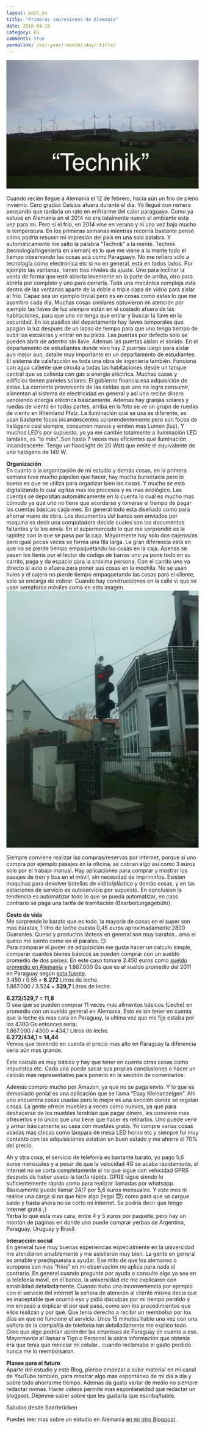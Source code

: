 ```yaml
---
layout: post_es
title: "Primeras impresiones de Alemania"
date: 2016-04-10
category: ES
comments: true
permalink: /es/:year/:month/:day/:title/
---
```


![germany](https://raw.githubusercontent.com/Karlheinzniebuhr/karlheinzniebuhr.github.io/master/ES/_posts/img/germany/technik.jpg)

Cuando recién llegue a Alemania el 12 de febrero, hacia aún un frío de pleno invierno. Cero grados Celsius afuera durante el día. Yo llegué con remera pensando que tardaría un rato en enfriarme del calor paraguayo. Como ya estuve en Alemania en el 2014 no era totalmente nuevo el ambiente esta vez para mi. Pero si el frío, en 2014 vine en verano y ni una vez bajo mucho la temperatura. 
En los primeras semanas mientras recorría bastante pensé cómo podría resumir mi impresión del país en una sola palabra. Y automáticamente me salto la palabra “Technik” a la mente. Technik (tecnología/ingeniería en aleman) es lo que me viene a la mente todo el tiempo observando las cosas acá como Paraguayo. No me refiero solo a tecnología como electronica etc si no en general, está en todos lados. Por ejemplo las ventanas, tienen tres niveles de ajuste. Uno para inclinar la venta de forma que esté abierta levemente en la parte de arriba, otro para abrirla por completo y uno para cerrarla. Toda una mecánica compleja esta dentro de las ventanas aparte de la doble o triple capa de vidrio para aislar al frío. Capaz sea un ejemplo trivial pero es en cosas como estas lo que me asombro cada día. Muchas cosas similares obtuvieron mi atención por ejemplo las llaves de luz siempre están en el costado afuera de las habitaciones, para que uno no tenga que entrar y buscar la llave en la oscuridad. En los pasillos del departamento hay llaves temporales que apagan la luz después de un lapso de tiempo para que uno tenga tiempo de subir las escaleras y entrar en su pieza. Las puertas por defecto solo se pueden abrir de adentro sin llave. Ademas las puertas aíslan el sonido. En el departamento de estudiantes donde vivo hay 2 puertas luego para aislar aun mejor aun, detalle muy importante en un departamento de estudiantes. El sistema de calefacción es toda una obra de ingeniería también. Funciona con agua caliente que circula a todas las habitaciones desde un tanque central que se calienta con gas o energía eléctrica. Muchas casas y edificios tienen paneles solares. El gobierno financia esa adquisición de éstas. La corriente proveniente de las celdas que uno no logra consumir, alimentan al sistema de electricidad en general y así uno recibe dinero vendiendo energía eléctrica básicamente. Ademas hay granjas solares y ruedas de viento en todas partes, arriba en la foto se ve un grupo de ruedas de viento en Rheinland Pfalz. La iluminación que se usa es diferente, se usan bastante focos incandescentes sorprendentemente pero son focos de halógeno casi siempre, consumen menos y emiten mas Lumen (luz). Y muchos LED’s por supuesto, yo ya me cambie totalmente a iluminación LED también, es “lo más”. Son hasta 7 veces mas eficientes que iluminación incandescente. Tengo un floodlight de 20 Watt que emite el equivalente de uno halógeno de 140 W.


**Organización**  
En cuanto a la organización de mi estudio y demás cosas, en la primera semana tuve mucho papeleo que hacer, hay mucha burocracia pero lo bueno es que se utiliza para organizar bien las cosas. Y mucho se esta digitalizando lo cual agiliza mas los procesos y es mas ecológico. Las cuentas se depositan automáticamente en la cuenta lo cual es mucho mas cómodo ya que uno no tiene que acordarse y tomarse el tiempo de pagar las cuentas básicas cada mes. En general todo esta diseñado como para ahorrar mano de obra. Los documentos del banco son enviados por maquina es decir una computadora decide cuales son los documentos faltantes y te los envía. En el supermercado lo que me sorprendió es la rapidez con la que se pasa por la caja. Mayormente hay solo dos cajeros/as pero igual pocas veces se forma una fila larga. La gran diferencia esta en que no se pierde tiempo empaquetando las cosas en la caja. Apenas se pasen los items por el lector de código de barras uno ya pone todo en su carrito, paga y da espacio para la próxima persona. Con el carrito uno va directo al auto o afuera para poner sus cosas en la mochila. No se usan hules y el cajero no pierde tiempo empaquetando las cosas para el cliente, solo se encarga de cobrar. 
Cuando hay construcciones en la calle vi que se usan semáforos móviles como en esta imagen.  
![semaforo](https://raw.githubusercontent.com/Karlheinzniebuhr/karlheinzniebuhr.github.io/master/ES/_posts/img/germany/semaforo.jpg)


Siempre conviene realizar las compras/reservas por internet, porque si uno compra por ejemplo pasajes en la oficina, se cobran algo así como 3 euros solo por el trabajo manual. Hay aplicaciones para comprar y mostrar los pasajes de tren y bus en el móvil, sin necesidad de imprimirlos. 
Existen maquinas para devolver botellas de vidrio/plástico y demás cosas, y en las estaciones de servicio es autoservicio por supuesto. En conclusion la tendencia es automatizar todo lo que se pueda automatizar, en caso contrario se paga una tarifa de tramitación (Bearbeitungsgebühr).

**Costo de vida**  
Me sorprende lo barato que es todo, la mayoría de cosas en el super son mas baratas, 1 litro de leche cuesta 0,45 euros aproximadamente 2800 Guaraníes. Queso y productos lácteos en general son muy baratos.. amo el queso me siento como en el paraíso. 😏  
Para comparar el poder de adquisición me gusta hacer un calculo simple, comparar cuantos bienes básicos se pueden comprar con un sueldo promedio de dos países. En este caso tomaré 3.450 euros como [sueldo promedio en Alemania](https://www.absolventa.de/karriereguide/arbeitsentgelt/durchschnittsgehalt) y 1.867.000 Gs que es el sueldo promedio del 2011 en Paraguay según [esta fuente](http://www.tusalario.org/paraguay/Portada/salario/salarios-promedio).  
3.450 / 0.55 = **6.272** Litros de leche.  
1.867.000  / 3.524 = **529,7** Litros de leche.  

**6.272/529,7 = 11,8**   
O sea que se pueden comprar 11 veces mas alimentos básicos (Leche) en promedio con un sueldo general en Alemania. Esto es sin tener en cuenta que la leche es mas cara en Paraguay, la ultima vez que me fije estaba por los 4300 Gs entonces seria:  
1.867.000  / 4300 = 434,1 Litros de leche.  
**6.272/434,1 = 14,44**  
Vemos que teniendo en cuenta el precio mas alto en Paraguay la diferencia seria aún mas grande.

Éste calculo es muy básico y hay que tener en cuenta otras cosas como impuestos etc. Cada uno puede sacar sus propias conclusiones o hacer un calculo mas representativo para ponerlo en la sección de comentarios. 

Además compro mucho por Amazon, ya que no se paga envío. Y lo que es demasiado genial es una aplicación que se llama “Ebay Kleinanzeigen”. Ahi uno encuentra cosas usadas pero lo mejor es una sección donde se regalan cosas. La gente ofrece muebles a veces como nuevos, ya que para deshacerse de los muebles tendrían que pagar dinero, les conviene mas ofrecerlos y lo único que uno tiene que hacer es retirarlos. Uno puede venir y armar básicamente su casa con muebles gratis. Yo compre varias cosas usadas mas chicas como lámpara de mesa LED horno etc y siempre fui muy contento con las adquisiciones estaban en buen estado y me ahorre el 70% del precio. 

Ah y otra cosa, el servicio de telefonía es bastante barato, yo pago 5,6 euros mensuales y a pesar de que la velocidad 4G se acaba rápidamente, el internet no se corta completamente si no que sigue con velocidad GPRS después de haber usado la tarifa rápida. GPRS sigue siendo lo suficientemente rápido como para realizar llamadas por whatsapp. Básicamente puedo llamar 24/7 por 5,6 euros mensuales. Y este mes ni realice una carga si no que hice algo (legal 😇) como para que se cargue saldo y hasta ahora no se corto mi Internet. Se podría decir que tengo Internet gratis ;)  
Yerba lo que esta mas cara, entre 4 y 5 euros por paquete, pero hay un montón de paginas en donde uno puede comprar yerbas de Argentina, Paraguay, Uruguay y Brasil.  

**Interacción social**  
En general tuve muy buenas experiencias especialmente en la universidad me atendieron amablemente y me asistieron muy bien. La gente en general es amable y predispuesta a ayudar. Ese mito de que los alemanes o europeos son mas “fríos” en mi observación no aplica para nada al contrario. En general cuando pregunte por ayuda o consulte algo ya sea en la telefonía móvil, en el banco, la universidad etc me explicaron con amabilidad detalladamente. Cuando hubo una inconveniencia por ejemplo con el servicio del internet la señora de atención al cliente misma decía que es inaceptable que ocurrió eso y pidió disculpas por mi tiempo perdido y me empezó a explicar el por qué paso, como son los procedimientos que ellos realizan y por qué. Que tenia derecho a recibir un reembolso por los días en que no funciono el servicio. Unos 15 minutos hable una vez con una señora de la compañía de telefonía tan detalladamente me explico todo. Creo que algo podrían aprender las empresas de Paraguay en cuanto a eso. Mayormente al llamar a Tigo o Personal la única información que obtenía era que tenia que reiniciar mi celular.. cuando reclamaba el gasto perdido nunca me lo reembolsaron. 

**Planes para el futuro**  
Aparte del estudio y este Blog, pienso empezar a subir material en mi canal de YouTube también, para mostrar algo mas espontáneo de mi día a día y sobre todo ahorrarme tiempo. Ademas da gusto variar de medio no siempre redactar nomas. Hacer videos permite mas espontaneidad que redactar un blogpost. 
Déjenme saber sobre que les gustaría que escriba/hable.

Saludos desde Saarbrücken  

Puedes leer mas sobre un estudio en Alemania [en mi otro Blogpost](karlheinzniebuhr.github.io/es/2015/12/27/apuntando-a-un-estudio-en-alemania/).